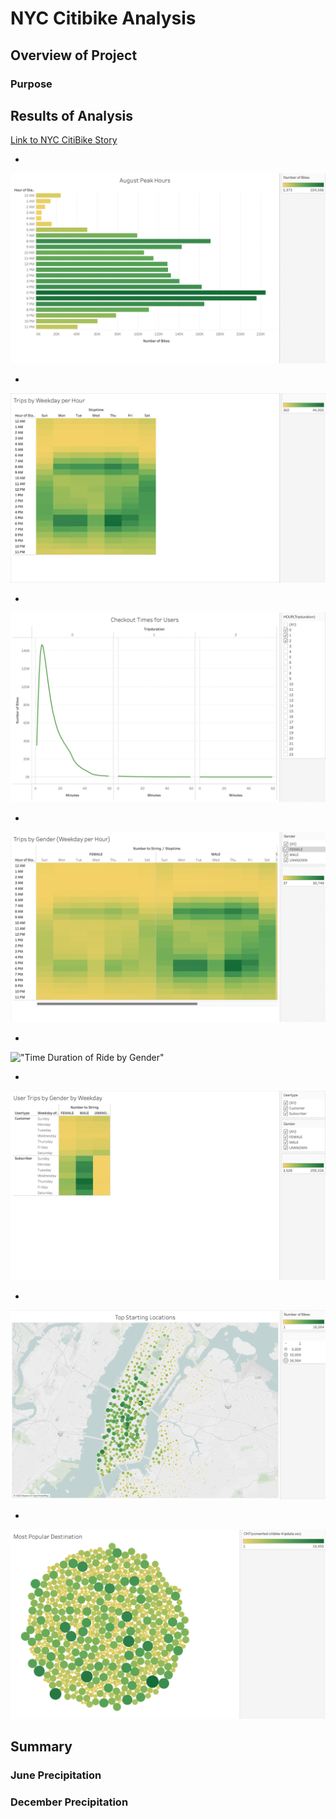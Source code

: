 # NYC Citibike Analysis

## Overview of Project



### Purpose



## Results of Analysis

[Link to NYC CitiBike Story](https://public.tableau.com/app/profile/pritpal.sidhu/viz/NYC-Citibike-Challenge_16557627335780/CitibikeUseageinNYC)

* 

!["August Peak Hours"](https://github.com/psidhu42/bikesharing/blob/main/resources/01-August-Peak-Hours.png)

* 

!["Busiest Hours by Weekday"](https://github.com/psidhu42/bikesharing/blob/main/resources/02-Trips-by-Weekday-per-Hour.png)

* 

!["Time Duration of Ride by Users"](https://github.com/psidhu42/bikesharing/blob/main/resources/03-Checkout-Times-for-Users.png)

* 

!["Busiest Time of Day by Gender"](https://github.com/psidhu42/bikesharing/blob/main/resources/04-Trips-by-Gender-(Weekday-per-Hour).png)

* 

!["Time Duration of Ride by Gender"](phttps://github.com/psidhu42/bikesharing/blob/main/resources/05-Checkout-Times-by-Gender.pngng)

* 

!["Busiest Days by User Type and Gender"](https://github.com/psidhu42/bikesharing/blob/main/resources/06-User-Trips-by-Gender-by-Weekday.png)

* 

!["Top Starting Locations Map"](https://github.com/psidhu42/bikesharing/blob/main/resources/07-Top-Starting-Locations.png)

* 

!["Most Popular Destinations"](https://github.com/psidhu42/bikesharing/blob/main/resources/08-Most-Popular-Destination.png)



## Summary



### June Precipitation



### December Precipitation
